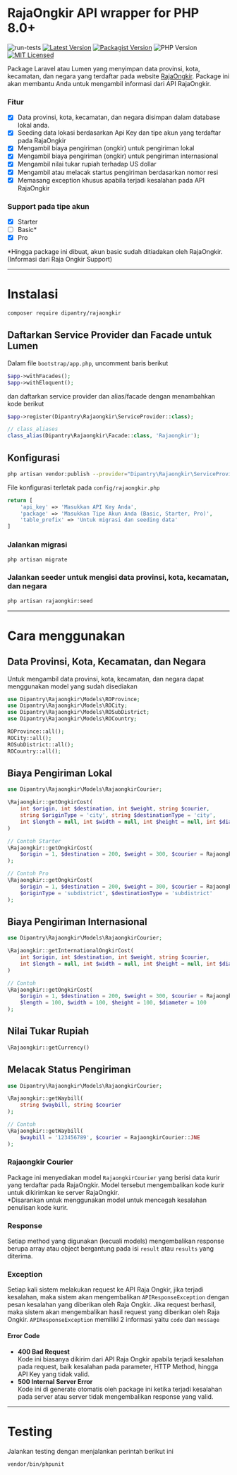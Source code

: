 # RajaOngkir API wrapper for PHP 8.0+
![run-tests](https://github.com/dipantry/rajaongkir/workflows/run-tests/badge.svg)
[![Latest Version](https://img.shields.io/github/v/release/dipantry/rajaongkir?label=Release&sort=semver&style=flat-square)](https://github.com/dipantry/rajaongkir/releases)
[![Packagist Version](https://img.shields.io/packagist/v/dipantry/rajaongkir?label=Packagist)](https://packagist.org/packages/dipantry/rajaongkir)
![PHP Version](https://img.shields.io/packagist/php-v/dipantry/rajaongkir?label=PHP%20Version)
[![MIT Licensed](https://img.shields.io/github/license/dipantry/rajaongkir?label=License&style=flat-square)](LICENSE)

Package Laravel atau Lumen yang menyimpan data provinsi, kota, kecamatan, dan negara yang terdaftar pada website [RajaOngkir](https://rajaongkir.com/). Package ini akan membantu Anda untuk mengambil informasi dari API RajaOngkir.

### Fitur
- [x] Data provinsi, kota, kecamatan, dan negara disimpan dalam database lokal anda.
- [x] Seeding data lokasi berdasarkan Api Key dan tipe akun yang terdaftar pada RajaOngkir
- [x] Mengambil biaya pengiriman (ongkir) untuk pengiriman lokal
- [x] Mengambil biaya pengiriman (ongkir) untuk pengiriman internasional
- [x] Mengambil nilai tukar rupiah terhadap US dollar
- [x] Mengambil atau melacak startus pengiriman berdasarkan nomor resi
- [x] Memasang exception khusus apabila terjadi kesalahan pada API RajaOngkir

### Support pada tipe akun
- [x] Starter
- [ ] Basic*
- [x] Pro

*Hingga package ini dibuat, akun basic sudah ditiadakan oleh RajaOngkir. <br>(Informasi dari Raja Ongkir Support)

---
# Instalasi
```sh
composer require dipantry/rajaongkir
```

## Daftarkan Service Provider dan Facade untuk Lumen
Dalam file `bootstrap/app.php`, uncomment baris berikut
```php
$app->withFacades();
$app->withEloquent();
```
dan daftarkan service provider dan alias/facade dengan menambahkan kode berikut
```php
$app->register(Dipantry\Rajaongkir\ServiceProvider::class);

// class_aliases
class_alias(Dipantry\Rajaongkir\Facade::class, 'Rajaongkir');
```

## Konfigurasi
```sh
php artisan vendor:publish --provider="Dipantry\Rajaongkir\ServiceProvider"
```

File konfigurasi terletak pada `config/rajaongkir.php`
```php
return [
    'api_key' => 'Masukkan API Key Anda',
    'package' => 'Masukkan Tipe Akun Anda (Basic, Starter, Pro)',
    'table_prefix' => 'Untuk migrasi dan seeding data'
]
```

### Jalankan migrasi
```sh
php artisan migrate
```

### Jalankan seeder untuk mengisi data provinsi, kota, kecamatan, dan negara
```sh
php artisan rajaongkir:seed
```

---
# Cara menggunakan
## Data Provinsi, Kota, Kecamatan, dan Negara
Untuk mengambil data provinsi, kota, kecamatan, dan negara dapat menggunakan model yang sudah disediakan

```php
use Dipantry\Rajaongkir\Models\ROProvince;
use Dipantry\Rajaongkir\Models\ROCity;
use Dipantry\Rajaongkir\Models\ROSubDistrict;
use Dipantry\Rajaongkir\Models\ROCountry;

ROProvince::all();
ROCity::all();
ROSubDistrict::all();
ROCountry::all();
```

## Biaya Pengiriman Lokal
```php
use Dipantry\Rajaongkir\Models\RajaongkirCourier;

\Rajaongkir::getOngkirCost(
    int $origin, int $destination, int $weight, string $courier,
    string $originType = 'city', string $destinationType = 'city',
    int $length = null, int $width = null, int $height = null, int $diameter = null
)

// Contoh Starter
\Rajaongkir::getOngkirCost(
    $origin = 1, $destination = 200, $weight = 300, $courier = RajaongkirCourier::JNE
);

// Contoh Pro
\Rajaongkir::getOngkirCost(
    $origin = 1, $destination = 200, $weight = 300, $courier = RajaongkirCourier::JNE,
    $originType = 'subdistrict', $destinationType = 'subdistrict'
);
```

## Biaya Pengiriman Internasional
```php
use Dipantry\Rajaongkir\Models\RajaongkirCourier;

\Rajaongkir::getInternationalOngkirCost(
    int $origin, int $destination, int $weight, string $courier,
    int $length = null, int $width = null, int $height = null, int $diameter = null
)

// Contoh
\Rajaongkir::getOngkirCost(
    $origin = 1, $destination = 200, $weight = 300, $courier = RajaongkirCourier::JNE,
    $length = 100, $width = 100, $height = 100, $diameter = 100
);
```

## Nilai Tukar Rupiah
```php
\Rajaongkir::getCurrency()
```

## Melacak Status Pengiriman
```php
use Dipantry\Rajaongkir\Models\RajaongkirCourier;

\Rajaongkir::getWaybill(
    string $waybill, string $courier
);

// Contoh
\Rajaongkir::getWaybill(
    $waybill = '123456789', $courier = RajaongkirCourier::JNE
);
```

### Rajaongkir Courier
Package ini menyediakan model `RajaongkirCourier` yang berisi data kurir yang terdaftar pada RajaOngkir. Model tersebut mengembalikan kode kurir untuk dikirimkan ke server RajaOngkir. <br> 
*Disarankan untuk menggunakan model untuk mencegah kesalahan penulisan kode kurir.

### Response
Setiap method yang digunakan (kecuali models) mengembalikan response berupa array atau object bergantung pada isi `result` atau `results` yang diterima.

### Exception
Setiap kali sistem melakukan request ke API Raja Ongkir, jika terjadi kesalahan, maka sistem akan mengembalikan `APIResponseException` dengan pesan kesalahan yang diberikan oleh Raja Ongkir. Jika request berhasil, maka sistem akan mengembalikan hasil request yang diberikan oleh Raja Ongkir.
`APIResponseException` memiliki 2 informasi yaitu `code` dan `message`

#### Error Code
- <b>400 Bad Request</b><br>
Kode ini biasanya dikirim dari API Raja Ongkir apabila terjadi kesalahan pada request, baik kesalahan pada parameter, HTTP Method, hingga API Key yang tidak valid.
- <b>500 Internal Server Error</b><br>
Kode ini di generate otomatis oleh package ini ketika terjadi kesalahan pada server atau server tidak mengembalikan response yang valid.

---
# Testing
Jalankan testing dengan menjalankan perintah berikut ini
```sh
vendor/bin/phpunit
```